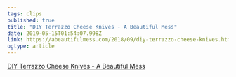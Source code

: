 ```yaml
---
tags: clips 
published: true 
title: "DIY Terrazzo Cheese Knives - A Beautiful Mess" 
date: 2019-05-15T01:54:07.998Z 
link: https://abeautifulmess.com/2018/09/diy-terrazzo-cheese-knives.html 
ogtype: article 
---
```

[ DIY Terrazzo Cheese Knives - A Beautiful Mess ]( https://abeautifulmess.com/2018/09/diy-terrazzo-cheese-knives.html ) 

